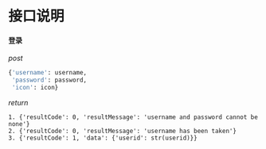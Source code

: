 # 接口说明

#### 登录

*post*

```python
{'username': username,
 'password': password,
 'icon': icon}
```

*return*

```
1. {'resultCode': 0, 'resultMessage': 'username and password cannot be none'}
2. {'resultCode': 0, 'resultMessage': 'username has been taken'}
3. {'resultCode': 1, 'data': {'userid': str(userid)}}
```


